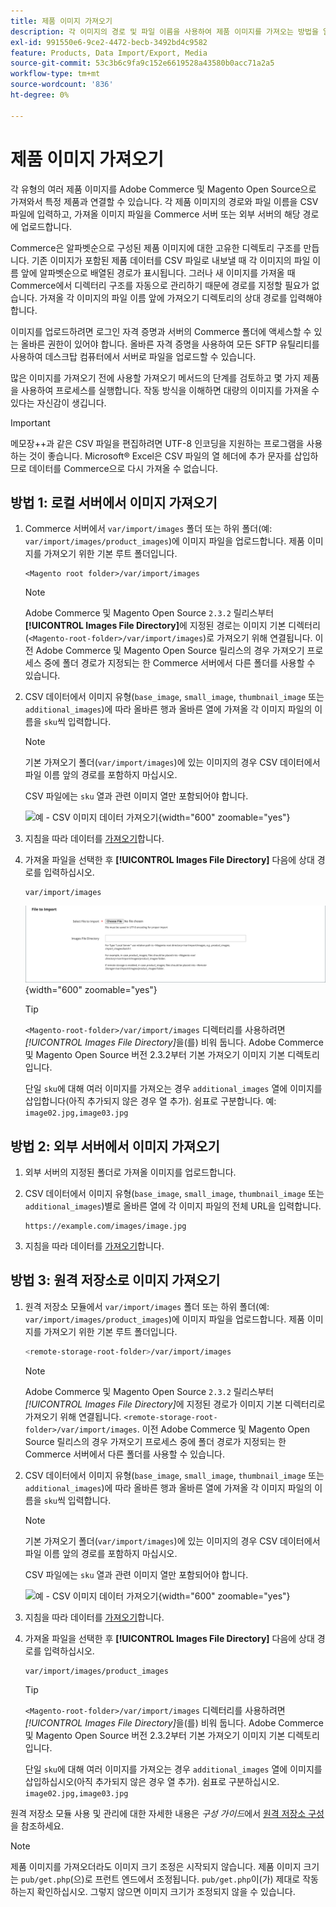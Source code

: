 ```yaml
---
title: 제품 이미지 가져오기
description: 각 이미지의 경로 및 파일 이름을 사용하여 제품 이미지를 가져오는 방법을 알아봅니다.
exl-id: 991550e6-9ce2-4472-becb-3492bd4c9582
feature: Products, Data Import/Export, Media
source-git-commit: 53c3b6c9fa9c152e6619528a43580b0acc71a2a5
workflow-type: tm+mt
source-wordcount: '836'
ht-degree: 0%

---
```


# 제품 이미지 가져오기

각 유형의 여러 제품 이미지를 Adobe Commerce 및 Magento Open Source으로 가져와서 특정 제품과 연결할 수 있습니다. 각 제품 이미지의 경로와 파일 이름을 CSV 파일에 입력하고, 가져올 이미지 파일을 Commerce 서버 또는 외부 서버의 해당 경로에 업로드합니다.

Commerce은 알파벳순으로 구성된 제품 이미지에 대한 고유한 디렉토리 구조를 만듭니다. 기존 이미지가 포함된 제품 데이터를 CSV 파일로 내보낼 때 각 이미지의 파일 이름 앞에 알파벳순으로 배열된 경로가 표시됩니다. 그러나 새 이미지를 가져올 때 Commerce에서 디렉터리 구조를 자동으로 관리하기 때문에 경로를 지정할 필요가 없습니다. 가져올 각 이미지의 파일 이름 앞에 가져오기 디렉토리의 상대 경로를 입력해야 합니다.

이미지를 업로드하려면 로그인 자격 증명과 서버의 Commerce 폴더에 액세스할 수 있는 올바른 권한이 있어야 합니다. 올바른 자격 증명을 사용하여 모든 SFTP 유틸리티를 사용하여 데스크탑 컴퓨터에서 서버로 파일을 업로드할 수 있습니다.

많은 이미지를 가져오기 전에 사용할 가져오기 메서드의 단계를 검토하고 몇 가지 제품을 사용하여 프로세스를 실행합니다. 작동 방식을 이해하면 대량의 이미지를 가져올 수 있다는 자신감이 생깁니다.

>[!IMPORTANT]
>
>메모장++과 같은 CSV 파일을 편집하려면 UTF-8 인코딩을 지원하는 프로그램을 사용하는 것이 좋습니다. Microsoft® Excel은 CSV 파일의 열 헤더에 추가 문자를 삽입하므로 데이터를 Commerce으로 다시 가져올 수 없습니다.

## 방법 1: 로컬 서버에서 이미지 가져오기

1. Commerce 서버에서 `var/import/images` 폴더 또는 하위 폴더(예: `var/import/images/product_images`)에 이미지 파일을 업로드합니다. 제품 이미지를 가져오기 위한 기본 루트 폴더입니다.

   ```
   <Magento root folder>/var/import/images
   ```

   >[!NOTE]
   >
   >Adobe Commerce 및 Magento Open Source `2.3.2` 릴리스부터 **[!UICONTROL Images File Directory]**&#x200B;에 지정된 경로는 이미지 기본 디렉터리(`<Magento-root-folder>/var/import/images`)로 가져오기 위해 연결됩니다. 이전 Adobe Commerce 및 Magento Open Source 릴리스의 경우 가져오기 프로세스 중에 폴더 경로가 지정되는 한 Commerce 서버에서 다른 폴더를 사용할 수 있습니다.

1. CSV 데이터에서 이미지 유형(`base_image`, `small_image`, `thumbnail_image` 또는 `additional_images`)에 따라 올바른 행과 올바른 열에 가져올 각 이미지 파일의 이름을 `sku`씩 입력합니다.

   >[!NOTE]
   >
   >기본 가져오기 폴더(`var/import/images`)에 있는 이미지의 경우 CSV 데이터에서 파일 이름 앞의 경로를 포함하지 마십시오.

   CSV 파일에는 `sku` 열과 관련 이미지 열만 포함되어야 합니다.

   ![예 - CSV 이미지 데이터 가져오기](./assets/data-import-csv-image-files-default-local.png){width="600" zoomable="yes"}

1. 지침을 따라 데이터를 [가져오기](data-import.md)합니다.

1. 가져올 파일을 선택한 후 **[!UICONTROL Images File Directory]** 다음에 상대 경로를 입력하십시오.

   ```
   var/import/images
   ```

   ![이미지 파일 디렉터리 데이터 가져오기](./assets/data-import-file-to-import.png){width="600" zoomable="yes"}

   >[!TIP]
   >
   >`<Magento-root-folder>/var/import/images` 디렉터리를 사용하려면 _[!UICONTROL Images File Directory]_&#x200B;을(를) 비워 둡니다. Adobe Commerce 및 Magento Open Source 버전 2.3.2부터 기본 가져오기 이미지 기본 디렉토리입니다.

   단일 `sku`에 대해 여러 이미지를 가져오는 경우 `additional_images` 열에 이미지를 삽입합니다(아직 추가되지 않은 경우 열 추가). 쉼표로 구분합니다. 예: `image02.jpg,image03.jpg`

## 방법 2: 외부 서버에서 이미지 가져오기

1. 외부 서버의 지정된 폴더로 가져올 이미지를 업로드합니다.

1. CSV 데이터에서 이미지 유형(`base_image`, `small_image`, `thumbnail_image` 또는 `additional_images`)별로 올바른 열에 각 이미지 파일의 전체 URL을 입력합니다.

   ```
   https://example.com/images/image.jpg
   ```

1. 지침을 따라 데이터를 [가져오기](data-import.md)합니다.

## 방법 3: 원격 저장소로 이미지 가져오기

1. 원격 저장소 모듈에서 `var/import/images` 폴더 또는 하위 폴더(예: `var/import/images/product_images`)에 이미지 파일을 업로드합니다. 제품 이미지를 가져오기 위한 기본 루트 폴더입니다.

   ```bash
   <remote-storage-root-folder>/var/import/images
   ```

   >[!NOTE]
   >
   >Adobe Commerce 및 Magento Open Source `2.3.2` 릴리스부터 _[!UICONTROL Images File Directory]_&#x200B;에 지정된 경로가 이미지 기본 디렉터리로 가져오기 위해 연결됩니다. `<remote-storage-root-folder>/var/import/images`. 이전 Adobe Commerce 및 Magento Open Source 릴리스의 경우 가져오기 프로세스 중에 폴더 경로가 지정되는 한 Commerce 서버에서 다른 폴더를 사용할 수 있습니다.

1. CSV 데이터에서 이미지 유형(`base_image`, `small_image`, `thumbnail_image` 또는 `additional_images`)에 따라 올바른 행과 올바른 열에 가져올 각 이미지 파일의 이름을 `sku`씩 입력합니다.

   >[!NOTE]
   >
   >기본 가져오기 폴더(`var/import/images`)에 있는 이미지의 경우 CSV 데이터에서 파일 이름 앞의 경로를 포함하지 마십시오.

   CSV 파일에는 `sku` 열과 관련 이미지 열만 포함되어야 합니다.

   ![예 - CSV 이미지 데이터 가져오기](./assets/data-import-csv-image-files-default-local.png){width="600" zoomable="yes"}

1. 지침을 따라 데이터를 [가져오기](data-import.md)합니다.

1. 가져올 파일을 선택한 후 **[!UICONTROL Images File Directory]** 다음에 상대 경로를 입력하십시오.

   ```
   var/import/images/product_images
   ```

   >[!TIP]
   >
   >`<Magento-root-folder>/var/import/images` 디렉터리를 사용하려면 _[!UICONTROL Images File Directory]_&#x200B;을(를) 비워 둡니다. Adobe Commerce 및 Magento Open Source 버전 2.3.2부터 기본 가져오기 이미지 기본 디렉토리입니다.

   단일 `sku`에 대해 여러 이미지를 가져오는 경우 `additional_images` 열에 이미지를 삽입하십시오(아직 추가되지 않은 경우 열 추가). 쉼표로 구분하십시오. `image02.jpg,image03.jpg`

원격 저장소 모듈 사용 및 관리에 대한 자세한 내용은 _구성 가이드_&#x200B;에서 [원격 저장소 구성](https://experienceleague.adobe.com/docs/commerce-operations/configuration-guide/storage/remote-storage/remote-storage.html)을 참조하세요.

>[!NOTE]
>
>제품 이미지를 가져오더라도 이미지 크기 조정은 시작되지 않습니다. 제품 이미지 크기는 `pub/get.php`(으)로 프런트 엔드에서 조정됩니다. `pub/get.php`이(가) 제대로 작동하는지 확인하십시오. 그렇지 않으면 이미지 크기가 조정되지 않을 수 있습니다.
